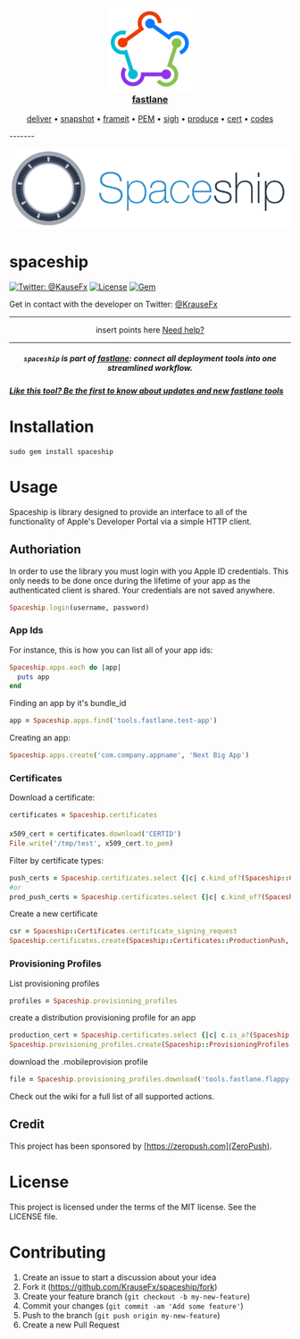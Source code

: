 <h3 align="center">
  <a href="https://github.com/KrauseFx/fastlane">
    <img src="assets/fastlane.png" width="150" />
    <br />
    fastlane
  </a>
</h3>
<p align="center">
  <a href="https://github.com/KrauseFx/deliver">deliver</a> &bull;
  <a href="https://github.com/KrauseFx/snapshot">snapshot</a> &bull;
  <a href="https://github.com/KrauseFx/frameit">frameit</a> &bull;
  <a href="https://github.com/KrauseFx/PEM">PEM</a> &bull;
  <a href="https://github.com/KrauseFx/sigh">sigh</a> &bull;
  <a href="https://github.com/KrauseFx/produce">produce</a> &bull;
  <a href="https://github.com/KrauseFx/cert">cert</a> &bull;
  <a href="https://github.com/KrauseFx/codes">codes</a>
</p>
-------

<p align="center">
    <img src="assets/spaceship.png">
</p>

spaceship
============

[![Twitter: @KauseFx](https://img.shields.io/badge/contact-@KrauseFx-blue.svg?style=flat)](https://twitter.com/KrauseFx)
[![License](http://img.shields.io/badge/license-MIT-green.svg?style=flat)](https://github.com/KrauseFx/spaceship/blob/master/LICENSE)
[![Gem](https://img.shields.io/gem/v/spaceship.svg?style=flat)](http://rubygems.org/gems/spaceship)


Get in contact with the developer on Twitter: [@KrauseFx](https://twitter.com/KrauseFx)


-------
<p align="center">
    insert points here
    <a href="#need-help">Need help?</a>
</p>

-------

<h5 align="center"><code>spaceship</code> is part of <a href="https://fastlane.tools">fastlane</a>: connect all deployment tools into one streamlined workflow.</h5>

##### [Like this tool? Be the first to know about updates and new fastlane tools](https://tinyletter.com/krausefx)

# Installation

    sudo gem install spaceship

# Usage

Spaceship is library designed to provide an interface to all of the functionality of Apple's Developer Portal via a simple HTTP client.


## Authoriation

In order to use the library you must login with you Apple ID credentials. This
only needs to be done once during the lifetime of your app as the authenticated
client is shared. Your credentials are not saved anywhere.


```ruby
Spaceship.login(username, password)
```

### App Ids

For instance, this is how you can list all of your app ids:
```ruby
Spaceship.apps.each do |app|
  puts app
end
```

Finding an app by it's bundle_id
```ruby
app = Spaceship.apps.find('tools.fastlane.test-app')
```

Creating an app:
```ruby
Spaceship.apps.create('com.company.appname', 'Next Big App')
```

### Certificates

Download a certificate:

```ruby
certificates = Spaceship.certificates

x509_cert = certificates.download('CERTID')
File.write('/tmp/test', x509_cert.to_pem)
```

Filter by certificate types:
```ruby
push_certs = Spaceship.certificates.select {|c| c.kind_of?(Spaceship::Certificates::PushCertificate) }
#or
prod_push_certs = Spaceship.certificates.select {|c| c.kind_of?(Spaceship::Certificates::ProductionPush) }
```

Create a new certificate

```ruby
csr = Spaceship::Certificates.certificate_signing_request
Spaceship.certificates.create(Spaceship::Certificates::ProductionPush, csr, 'tools.fastlane.test-app')
```

### Provisioning Profiles

List provisioning profiles
```ruby
profiles = Spaceship.provisioning_profiles
```

create a distribution provisioning profile for an app
```ruby
production_cert = Spaceship.certificates.select {|c| c.is_a?(Spaceship::Certificates::Production)}.first
Spaceship.provisioning_profiles.create(Spaceship::ProvisioningProfiles::AppStore, 'Flappy Bird 2.0', 'tools.fastlane.flappy-bird', production_cert)
```

download the .mobileprovision profile
```ruby
file = Spaceship.provisioning_profiles.download('tools.fastlane.flappy-bird')
```

Check out the wiki for a full list of all supported actions.

## Credit

This project has been sponsored by [https://zeropush.com](ZeroPush).

# License
This project is licensed under the terms of the MIT license. See the LICENSE file.

# Contributing

1. Create an issue to start a discussion about your idea
2. Fork it (https://github.com/KrauseFx/spaceship/fork)
3. Create your feature branch (`git checkout -b my-new-feature`)
4. Commit your changes (`git commit -am 'Add some feature'`)
5. Push to the branch (`git push origin my-new-feature`)
6. Create a new Pull Request

